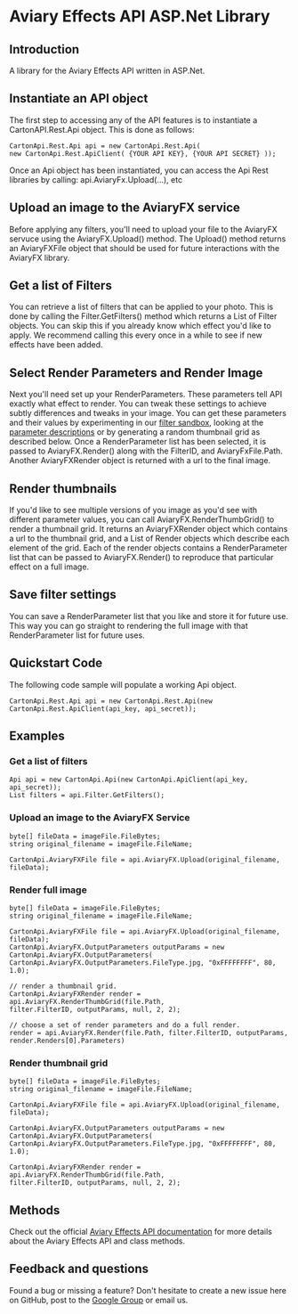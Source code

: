 # Aviary Effects API ASP.Net Library

## Introduction

A library for the Aviary Effects API written in ASP.Net.

## Instantiate an API object

The first step to accessing any of the API features is to instantiate a CartonAPI.Rest.Api object. This is done as follows:

<pre><code>CartonApi.Rest.Api api = new CartonApi.Rest.Api( 
new CartonApi.Rest.ApiClient( {YOUR API KEY}, {YOUR API SECRET} ));
</code></pre>

Once an Api object has been instantiated, you can access the Api Rest libraries by calling: api.AviaryFx.Upload(...), etc

## Upload an image to the AviaryFX service

Before applying any filters, you'll need to upload your file to the AviaryFX servuce using the AviaryFX.Upload() method. The Upload() method returns an AviaryFXFile object that should be used for future interactions with the AviaryFX library.

## Get a list of Filters

You can retrieve a list of filters that can be applied to your photo. This is done by calling the Filter.GetFilters() method which returns a List of Filter objects. You can skip this if you already know which effect you'd like to apply. We recommend calling this every once in a while to see if new effects have been added.

## Select Render Parameters and Render Image

Next you'll need set up your RenderParameters. These parameters tell API exactly what effect to render. You can tweak these settings to achieve subtly differences and tweaks in your image. You can get these parameters and their values by experimenting in our [filter sandbox](http://developers.aviary.com/filtersandbox), looking at the [parameter descriptions](http://developers.aviary.com/filter-list) or by generating a random thumbnail grid as described below. Once a RenderParameter list has been selected, it is passed to AviaryFX.Render() along with the FilterID, and AviaryFxFile.Path. Another AviaryFXRender object is returned with a url to the final image.

## Render thumbnails

If you'd like to see multiple versions of you image as you'd see with different parameter values, you can call AviaryFX.RenderThumbGrid() to render a thumbnail grid. It returns an AviaryFXRender object which contains a url to the thumbnail grid, and a List of Render objects which describe each element of the grid. Each of the render objects contains a RenderParameter list that can be passed to AviaryFX.Render() to reproduce that particular effect on a full image.

## Save filter settings

You can save a RenderParameter list that you like and store it for future use. This way you can go straight to rendering the full image with that RenderParameter list for future uses.

## Quickstart Code

The following code sample will populate a working Api object.

<pre><code>CartonApi.Rest.Api api = new CartonApi.Rest.Api(new CartonApi.Rest.ApiClient(api_key, api_secret));</code></pre>

## Examples

### Get a list of filters

<pre><code>Api api = new CartonApi.Api(new CartonApi.ApiClient(api_key, api_secret)); 
List filters = api.Filter.GetFilters();
</code></pre>

### Upload an image to the AviaryFX Service

<pre><code>byte[] fileData = imageFile.FileBytes;
string original_filename = imageFile.FileName; 

CartonApi.AviaryFXFile file = api.AviaryFX.Upload(original_filename, fileData);
</code></pre>

### Render full image

<pre><code>byte[] fileData = imageFile.FileBytes;
string original_filename = imageFile.FileName; 

CartonApi.AviaryFXFile file = api.AviaryFX.Upload(original_filename, fileData);
CartonApi.AviaryFX.OutputParameters outputParams = new CartonApi.AviaryFX.OutputParameters(
CartonApi.AviaryFX.OutputParameters.FileType.jpg, "0xFFFFFFFF", 80, 1.0); 

// render a thumbnail grid.
CartonApi.AviaryFXRender render = api.AviaryFX.RenderThumbGrid(file.Path, 
filter.FilterID, outputParams, null, 2, 2); 

// choose a set of render parameters and do a full render.
render = api.AviaryFX.Render(file.Path, filter.FilterID, outputParams, render.Renders[0].Parameters)
</code></pre>

###  Render thumbnail grid

<pre><code>byte[] fileData = imageFile.FileBytes;
string original_filename = imageFile.FileName; 

CartonApi.AviaryFXFile file = api.AviaryFX.Upload(original_filename, fileData); 

CartonApi.AviaryFX.OutputParameters outputParams = new CartonApi.AviaryFX.OutputParameters(
CartonApi.AviaryFX.OutputParameters.FileType.jpg, "0xFFFFFFFF", 80, 1.0); 

CartonApi.AviaryFXRender render = api.AviaryFX.RenderThumbGrid(file.Path,
filter.FilterID, outputParams, null, 2, 2);
</code></pre>

## Methods

Check out the official [Aviary Effects API documentation](http://developers.aviary.com/effects-api) for more details about the Aviary Effects API and class methods.

## Feedback and questions

Found a bug or missing a feature? Don't hesitate to create a new issue here on GitHub, post to the [Google Group](http://groups.google.com/group/aviaryapi) or email us.
